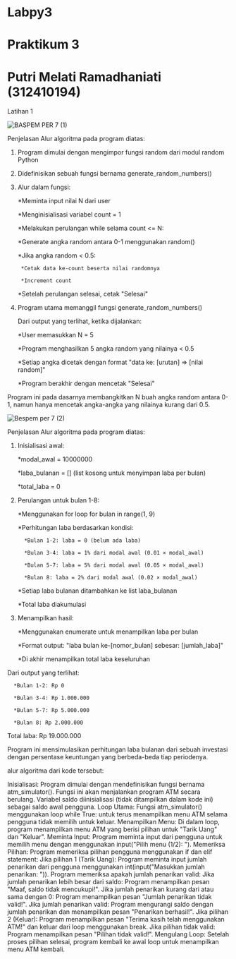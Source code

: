 # Labpy3
# Praktikum 3
# Putri Melati Ramadhaniati (312410194)

Latihan 1

![BASPEM PER 7 (1)](https://github.com/user-attachments/assets/1222e34e-fa92-4154-a300-f70ab808191c)

Penjelasan Alur algoritma pada program diatas:

1. Program dimulai dengan mengimpor fungsi random dari modul random Python
   
2. Didefinisikan sebuah fungsi bernama generate_random_numbers()
   
3. Alur dalam fungsi:
   
   *Meminta input nilai N dari user
   
   *Menginisialisasi variabel count = 1
   
   *Melakukan perulangan while selama count <= N:

   *Generate angka random antara 0-1 menggunakan random()
   
     *Jika angka random < 0.5:
   
        *Cetak data ke-count beserta nilai randomnya
   
        *Increment count
   
   *Setelah perulangan selesai, cetak "Selesai"
   
4. Program utama memanggil fungsi generate_random_numbers()

   Dari output yang terlihat, ketika dijalankan:

     *User memasukkan N = 5

     *Program menghasilkan 5 angka random yang nilainya < 0.5

     *Setiap angka dicetak dengan format "data ke: [urutan] => [nilai random]"

     *Program berakhir dengan mencetak "Selesai"
   
Program ini pada dasarnya membangkitkan N buah angka random antara 0-1, namun hanya mencetak angka-angka yang nilainya kurang dari 0.5.

![Bespem per 7 (2)](https://github.com/user-attachments/assets/5f1823df-601d-4681-a317-eebbf96273d8)

Penjelasan Alur algoritma pada program diatas:

1. Inisialisasi awal:

      *modal_awal = 10000000

      *laba_bulanan = [] (list kosong untuk menyimpan laba per bulan)

      *total_laba = 0

2. Perulangan untuk bulan 1-8:

      *Menggunakan for loop for bulan in range(1, 9)

      *Perhitungan laba berdasarkan kondisi:

         *Bulan 1-2: laba = 0 (belum ada laba)

         *Bulan 3-4: laba = 1% dari modal awal (0.01 × modal_awal)

         *Bulan 5-7: laba = 5% dari modal awal (0.05 × modal_awal)

         *Bulan 8: laba = 2% dari modal awal (0.02 × modal_awal)

      *Setiap laba bulanan ditambahkan ke list laba_bulanan

      *Total laba diakumulasi

3. Menampilkan hasil:

      *Menggunakan enumerate untuk menampilkan laba per bulan

      *Format output: "laba bulan ke-[nomor_bulan] sebesar: [jumlah_laba]"

      *Di akhir menampilkan total laba keseluruhan

Dari output yang terlihat:

      *Bulan 1-2: Rp 0

      *Bulan 3-4: Rp 1.000.000

      *Bulan 5-7: Rp 5.000.000

      *Bulan 8: Rp 2.000.000

Total laba: Rp 19.000.000

Program ini mensimulasikan perhitungan laba bulanan dari sebuah investasi dengan persentase keuntungan yang berbeda-beda tiap periodenya.

alur algoritma dari kode tersebut:

Inisialisasi:
Program dimulai dengan mendefinisikan fungsi bernama atm_simulator().
Fungsi ini akan menjalankan program ATM secara berulang.
Variabel saldo diinisialisasi (tidak ditampilkan dalam kode ini) sebagai saldo awal pengguna.
Loop Utama:
Fungsi atm_simulator() menggunakan loop while True: untuk terus menampilkan menu ATM selama pengguna tidak memilih untuk keluar.
Menampilkan Menu:
Di dalam loop, program menampilkan menu ATM yang berisi pilihan untuk "Tarik Uang" dan "Keluar".
Meminta Input:
Program meminta input dari pengguna untuk memilih menu dengan menggunakan input("Pilih menu (1/2): ").
Memeriksa Pilihan:
Program memeriksa pilihan pengguna menggunakan if dan elif statement:
Jika pilihan 1 (Tarik Uang):
Program meminta input jumlah penarikan dari pengguna menggunakan int(input("Masukkan jumlah penarikan: ")).
Program memeriksa apakah jumlah penarikan valid:
Jika jumlah penarikan lebih besar dari saldo: Program menampilkan pesan "Maaf, saldo tidak mencukupi!".
Jika jumlah penarikan kurang dari atau sama dengan 0: Program menampilkan pesan "Jumlah penarikan tidak valid!".
Jika jumlah penarikan valid: Program mengurangi saldo dengan jumlah penarikan dan menampilkan pesan "Penarikan berhasil!".
Jika pilihan 2 (Keluar): Program menampilkan pesan "Terima kasih telah menggunakan ATM!" dan keluar dari loop menggunakan break.
Jika pilihan tidak valid: Program menampilkan pesan "Pilihan tidak valid!".
Mengulang Loop:
Setelah proses pilihan selesai, program kembali ke awal loop untuk menampilkan menu ATM kembali.
